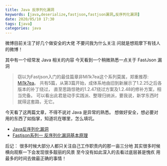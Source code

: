 ```yaml
---
title: Java 反序列化漏洞
keywords: [java,deserialize,fastjson,fastjson漏洞,反序列化漏洞]
date: 2020/05/10 17:30
tags: [java]
categories: java
---
```

微博目前关注了好几个做安全的大佬
不要问我为什么关注
问就是想观摩下有钱人的微博！

其中有一个经常发 Java 相关的内容
今天看到一个稍微熟悉一点关于 FastJson 漏洞
> 窃以为Fastjson入门的最佳篇章非Mi1k7ea这个系列莫属，郑重推荐: [Mi1k7ea](https://www.mi1k7ea.com/tags/)。
共有5篇，从第3篇开始，成体系地由旧到新展示了1.2.25之后各版本的补丁绕过，
直至思路惊艳的1.2.47绕过方案及1.2.48的修补方案，相当完备。
可以看出此君是动手实践派、整理归纳派，要我说，新学东西时就得这套路，无它。

今天看了这两篇文章，不得不说对 Java 是异常的熟悉。
想做好安全，想必要对用的东西了如指掌，知道坑在哪里，怎么填坑。
- [Java反序列化漏洞](https://www.mi1k7ea.com/2019/02/06/Java%E5%8F%8D%E5%BA%8F%E5%88%97%E5%8C%96%E6%BC%8F%E6%B4%9E/)
- [Fastjson系列一 反序列化漏洞基本原理](https://www.mi1k7ea.com/2019/11/03/Fastjson%E7%B3%BB%E5%88%97%E4%B8%80%E2%80%94%E2%80%94%E5%8F%8D%E5%BA%8F%E5%88%97%E5%8C%96%E6%BC%8F%E6%B4%9E%E5%9F%BA%E6%9C%AC%E5%8E%9F%E7%90%86/)

<!--more-->
后记：
很多时候大部分人都只关注自己工作职责内的那一亩三分地
其实很多时候横向观察一下会发现很多靓丽的风景
至今没有如此深入的去看过底层甚是愧疚
用最多的时间去做最正确的事情！
